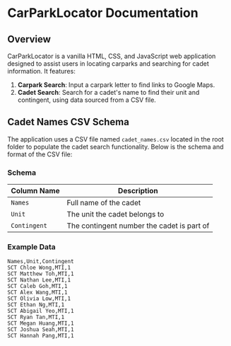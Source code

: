# CarParkLocator Documentation

## Overview
CarParkLocator is a vanilla HTML, CSS, and JavaScript web application designed to assist users in locating carparks and searching for cadet information. It features:

1. **Carpark Search**: Input a carpark letter to find links to Google Maps.
2. **Cadet Search**: Search for a cadet's name to find their unit and contingent, using data sourced from a CSV file.

## Cadet Names CSV Schema
The application uses a CSV file named `cadet_names.csv` located in the root folder to populate the cadet search functionality. Below is the schema and format of the CSV file:

### Schema
| Column Name | Description                                |
|-------------|--------------------------------------------|
| `Names`     | Full name of the cadet                    |
| `Unit`      | The unit the cadet belongs to             |
| `Contingent`| The contingent number the cadet is part of |

### Example Data
```csv
Names,Unit,Contingent
SCT Chloe Wong,MTI,1
SCT Matthew Toh,MTI,1
SCT Nathan Lee,MTI,1
SCT Caleb Goh,MTI,1
SCT Alex Wang,MTI,1
SCT Olivia Low,MTI,1
SCT Ethan Ng,MTI,1
SCT Abigail Yeo,MTI,1
SCT Ryan Tan,MTI,1
SCT Megan Huang,MTI,1
SCT Joshua Seah,MTI,1
SCT Hannah Pang,MTI,1
```
